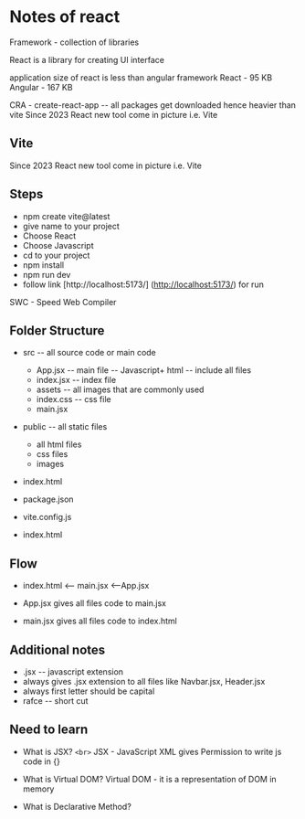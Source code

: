# Notes of react

Framework - collection of libraries

React is a library for creating UI interface

application size of react is less than angular framework
React - 95 KB
Angular - 167 KB

CRA - create-react-app -- all packages get downloaded hence heavier than vite
Since 2023 React new tool come in picture i.e. Vite

## Vite

Since 2023 React new tool come in picture i.e. Vite

## Steps

- npm create vite@latest
- give name to your project
- Choose React
- Choose Javascript
- cd to your project
- npm install
- npm run dev
- follow link [http://localhost:5173/] (<http://localhost:5173/>) for run

SWC - Speed Web Compiler

## Folder Structure

- src -- all source code or main code
  - App.jsx -- main file -- Javascript+ html -- include all files
  - index.jsx -- index file
  - assets -- all images that are commonly used
  - index.css -- css file
  - main.jsx

- public -- all static files
  - all html files
  - css files
  - images

- index.html

- package.json

- vite.config.js

- index.html

## Flow

- index.html <-- main.jsx <--App.jsx

- App.jsx gives all files code to main.jsx

- main.jsx gives all files code to index.html

## Additional notes

- .jsx -- javascript extension
- always gives .jsx extension to all files like Navbar.jsx, Header.jsx
- always first letter should be capital
- rafce -- short cut

## Need to learn

- What is JSX? ```<br>```
  JSX - JavaScript XML
  gives Permission to write js code in {}

- What is Virtual DOM?
  Virtual DOM - it is a representation of DOM in memory

- What is Declarative Method?
